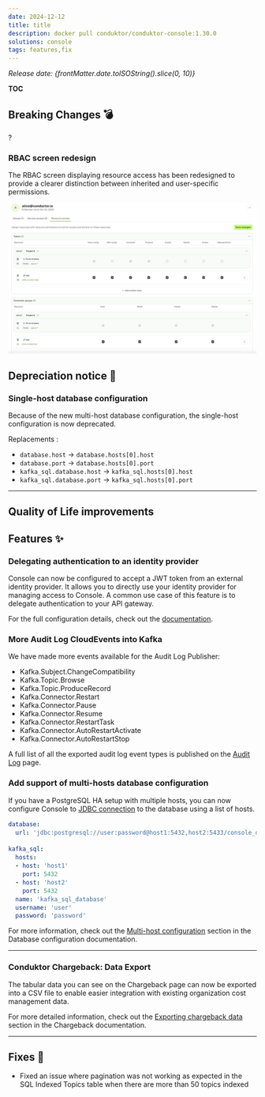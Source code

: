 ```yaml
---
date: 2024-12-12
title: title
description: docker pull conduktor/conduktor-console:1.30.0
solutions: console
tags: features,fix
---
```


*Release date: {frontMatter.date.toISOString().slice(0, 10)}*

**TOC**

## Breaking Changes 💣
?

### RBAC screen redesign

The RBAC screen displaying resource access has been redesigned to provide a clearer distinction between inherited and user-specific permissions.

![RBAC screen](/images/changelog/platform/v30/RBAC-screen-redesign.png)

## Depreciation notice 🚨

### Single-host database configuration

Because of the new multi-host database configuration, the single-host configuration is now deprecated.

Replacements :
- `database.host` -> `database.hosts[0].host`
- `database.port` -> `database.hosts[0].port`
- `kafka_sql.database.host` -> `kafka_sql.hosts[0].host`
- `kafka_sql.database.port` -> `kafka_sql.hosts[0].port`

***

## Quality of Life improvements

## Features ✨

### Delegating authentication to an identity provider
Console can now be configured to accept a JWT token from an external identity provider.
It allows you to directly use your identity provider for managing access to Console.
A common use case of this feature is to delegate authentication to your API gateway.

For the full configuration details, check out the [documentation](/platform/get-started/configuration/user-authentication/jwt-auth).

### More Audit Log CloudEvents into Kafka

We have made more events available for the Audit Log Publisher:
- Kafka.Subject.ChangeCompatibility
- Kafka.Topic.Browse
- Kafka.Topic.ProduceRecord
- Kafka.Connector.Restart
- Kafka.Connector.Pause
- Kafka.Connector.Resume
- Kafka.Connector.RestartTask
- Kafka.Connector.AutoRestartActivate
- Kafka.Connector.AutoRestartStop

A full list of all the exported audit log event types is published on the [Audit Log](/platform/navigation/settings/audit-log/#exportable-audit-log-events) page.

### Add support of multi-hosts database configuration

If you have a PostgreSQL HA setup with multiple hosts, you can now configure Console to [JDBC connection](https://jdbc.postgresql.org/documentation/use/#connection-fail-over) to the database using a list of hosts.

```yaml
database:
  url: 'jdbc:postgresql://user:password@host1:5432,host2:5433/console_database'
  
kafka_sql:
  hosts:
  - host: 'host1'
    port: 5432
  - host: 'host2'
    port: 5432
  name: 'kafka_sql_database'
  username: 'user'
  password: 'password'
```
For more information, check out the [Multi-host configuration](/platform/get-started/configuration/database/#multi-host-configuration) section in the Database configuration documentation.

***

### Conduktor Chargeback: Data Export

The tabular data you can see on the Chargeback page can now be exported into a CSV file to enable easier integration with existing organization cost management data.

For more detailed information, check out the [Exporting chargeback data](/platform/navigation/chargeback#exporting-chargeback-data) section in the Chargeback documentation.

***

## Fixes 🔨
- Fixed an issue where pagination was not working as expected in the SQL Indexed Topics table when there are more than 50 topics indexed
